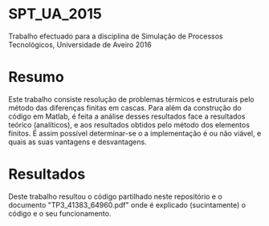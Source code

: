 # SPT_UA_2015
Trabalho efectuado para a disciplina de Simulação de Processos Tecnológicos, Universidade de Aveiro 2016

# Resumo

Este trabalho consiste resolução de problemas térmicos e estruturais pelo método das diferenças finitas em cascas.
Para além da construção do código em Matlab, é feita a análise desses resultados face a resultados teórico (analíticos), e aos resultados obtidos pelo método dos elementos finitos.
É assim possível determinar-se o a implementação é ou não viável, e quais as suas vantagens e desvantagens.

# Resultados

Deste trabalho resultou o código partilhado neste repositório e o documento "TP3_41383_64960.pdf" onde é explicado (sucintamente) o código e o seu funcionamento.
